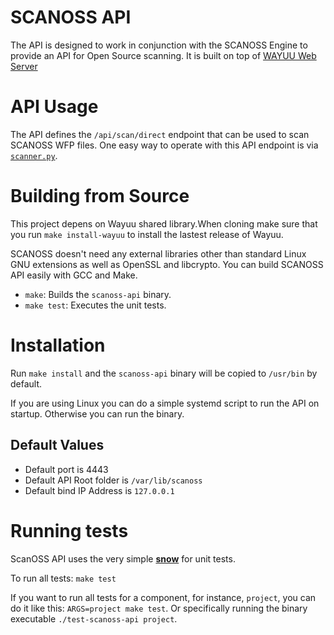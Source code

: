 # SCANOSS API

The API is designed to work in conjunction with the SCANOSS Engine to provide an API for Open Source scanning. It is built on top of [WAYUU Web Server](https://github.com/scanoss/wayuu)

# API Usage 

The API defines the `/api/scan/direct` endpoint that can be used to scan SCANOSS WFP files. One easy way to operate with this API endpoint is via [`scanner.py`](https://github.com/scanoss/scanner.py).

# Building from Source

This project depens on Wayuu shared library.When cloning make sure that you run `make install-wayuu` to install the lastest release of Wayuu.

SCANOSS doesn't need any external libraries other than standard Linux GNU extensions as well as OpenSSL and libcrypto. You can build SCANOSS API easily with GCC and Make. 

- `make`: Builds the `scanoss-api` binary.
- `make test`: Executes the unit tests. 

# Installation

Run `make install` and the `scanoss-api` binary will be copied to `/usr/bin` by default.

If you are using Linux you can do a simple systemd script to run the API on startup. Otherwise you can run the binary. 

## Default Values
- Default port is 4443
- Default API Root folder is `/var/lib/scanoss`
- Default bind IP Address is `127.0.0.1`

# Running tests

ScanOSS API uses the very simple [**snow**](https://github.com/mortie/snow) for unit tests. 

To run all tests: `make test`

If you want to run all tests for a component, for instance, `project`, you can do it like this: `ARGS=project make test`. Or specifically running the binary executable `./test-scanoss-api project`.


